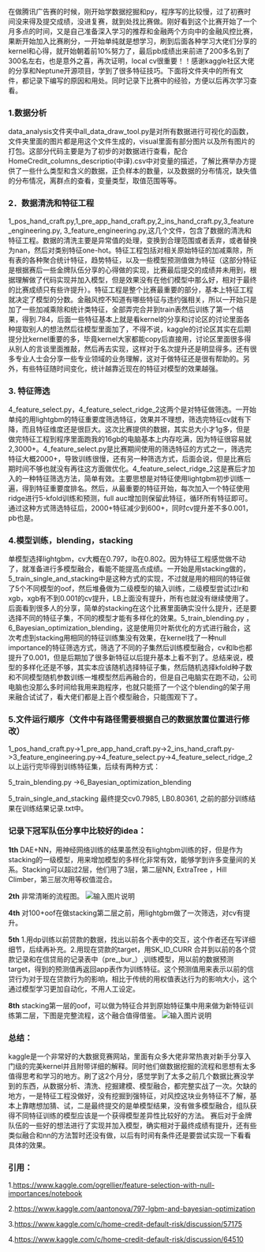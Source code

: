     
在做腾讯广告赛的时候，刚开始学数据挖掘和py，程序写的比较慢，过了初赛时间没来得及提交成绩，没进复赛，就到处找比赛做。刚好看到这个比赛开始了一个月多点的时间，又是自己准备深入学习的推荐和金融两个方向中的金融风控比赛，果断开始加入比赛刷分，一开始单纯就是想学习，刷到后面各种学习大佬们分享的kernel和心得，就开始朝着前10%努力了，最后pb成绩出来前进了200多名到了300名左右，也是意外之喜，再次证明，local cv很重要！！感谢kaggle社区大佬的分享和Neptune开源项目，学到了很多特征技巧。下面将文件夹中的所有文件，都记录下编写的原因和用处。同时记录下比赛中的经验，方便以后再次学习查看。

### 1.数据分析

    
   data_analysis文件夹中all_data_draw_tool.py是对所有数据进行可视化的函数，文件夹里面的图片都是用这个文件生成的，visual里面有部分图片以及所有图片的打包。这部分代码主要是为了初步的对数据进行查看，配合HomeCredit_columns_descriptio(中译).csv中对变量的描述，了解比赛举办方提供了一些什么类型和含义的数据，正负样本的数量，以及数据的分布情况，缺失值的分布情况，离群点的查看，变量类型，取值范围等等。

### 2．数据清洗和特征工程

    
   1_pos_hand_craft.py,1_pre_app_hand_craft.py,2_ins_hand_craft.py,3_feature_engineering.py, 3_feature_engineering.py,这几个文件，包含了数据的清洗和特征工程。数据的清洗主要是异常值的处理，变换到合理范围或者丢弃，或者替换为nan，然后对类别特征one-hot。特征工程包括对相关原始特征的加减乘除，所有表的各种聚合统计特征，趋势特征，以及一些模型预测值做为特征（这部分特征是根据赛后一些金牌队伍分享的心得做的实现，比赛最后提交的成绩并未用到，根据理解做了代码实现并加入模型，但是效果没有在他们模型中那么好，相对于最终的比赛成绩只有些许提升）。特征工程是整个比赛最重要的部分，基本上特征工程就决定了模型的分数。金融风控不知道有哪些特征与违约强相关，所以一开始只是加了一些加减乘除和统计类特征，全部弄完合并到train表然后训练了第一个结果，得到.784，后面一些特征基本上就是看kernel的分享和讨论区的讨论里面各种提取别人的想法然后往模型里面加了，不得不说，kaggle的讨论区其实在后期提分比kernel重要的多，毕竟kernel大家都能copy后直接用，讨论区里面很多得从别人的言谈里面推敲，然后再去实现，这样对于名次提升还是明显得多。还有很多专业人士会分享一些专业领域的业务理解，这对于做特征还是很有帮助的。另外，有些特征随时间变化，统计越靠近现在的特征对模型的效果越强。

### 3. 特征筛选
 

   4_feature_select.py，4_feature_select_ridge_2这两个是对特征做筛选。一开始单纯的用lightgbm的特征重要度筛选特征，效果并不理想，筛选完特征cv就有下降，而且特征维度还是很巨大。这次比赛提供的数据，其实总大小才1g多，但是做完特征工程到程序里面跑我的16gb的电脑基本上内存吃满，因为特征很容易就2,3000+。4_feature_select.py是比赛期间使用的筛选特征的方式之一，筛选完特征大概2000+，导致训练很慢，还有另一种筛选方式，后面会说，但是比赛后期时间不够也就没有再往这方面做优化。4_feature_select_ridge_2这是赛后才加入的一种特征筛选方法，简单有效。主要思想是对特征使用lightgbm初步训练一遍，得到特征重要度排名。然后，从最重要的特征开始，每次加入一个特征使用ridge进行5-kfold训练和预测，full auc增加则保留此特征，循环所有特征即可。通过这种方式筛选特征后，2000+特征减少到600+，同时cv提升差不多0.001，pb也是。

### 4.模型训练，blending，stacking


   单模型选择lightgbm，cv大概在0.797，lb在0.802。因为特征工程感觉做不动了，就准备进行多模型融合，看能不能提高点成绩。一开始是用stacking做的，5_train_single_and_stacking中是这种方式的实现，不过就是用的相同的特征做了5个不同模型的oof，然后堆叠做为二级模型的输入训练，二级模型尝试过lr和xgb，xgb有不到0.001的cv提升，LB上面没有提升，所有也就没有继续使用了。后面看到很多人的分享，简单的stacking在这个比赛里面确实没什么提升，还是要选择不同的特征子集，不同的模型才能有多样化的效果。5_train_blending.py ，6_Bayesian_optimization_blending，这是使用贝叶斯优化的方式进行融合，这次考虑到stacking用相同的特征训练集没有效果，在kernel找了一种null importance的特征筛选方式，筛选了不同的子集然后训练模型融合，cv和lb也都提升了0.001，但是后期加了很多新特征以后提升基本上看不到了。总结来说，模型的多样化还是不够，其实本应该随机选择特征子集，然后随机选择kfold种子数和不同模型随机参数训练一堆模型然后再融合的，但是自己电脑实在跑不动，公司电脑也没那么多时间给我用来跑程序，也就只能搭了一个这个blending的架子用来融合试试了，看大佬们都是上百个模型融合，只能围观下了。

### 5.文件运行顺序（文件中有路径需要根据自己的数据放置位置进行修改）


   1_pos_hand_craft.py->1_pre_app_hand_craft.py->2_ins_hand_craft.py->3_feature_engineering.py->4_feature_select.py->4_feature_select_ridge_2
以上运行完毕得到训练特征集，后续有两种方式：

5_train_blending.py ->6_Bayesian_optimization_blending

5_train_single_and_stacking
最终提交cv0.7985, LB0.80361, 之前的部分训练结果在训练结果记录.txt中。

### 记录下冠军队伍分享中比较好的idea：


 **1th**   DAE+NN，用神经网络训练的结果虽然没有lightgbm训练的好，但是作为stacking的一级模型，用来增加模型的多样化非常有效，能够学到许多变量间的关系。Stacking可以超过2层，他们用了3层，第二层NN, ExtraTree ，Hill Climber，第三层次用等权值混合。

 **2th**   非常清晰的流程图。
![输入图片说明](https://images.gitee.com/uploads/images/2018/0908/133310_22e83c22_1805564.png "20180901083809.png")

 **4th**    对100+oof在做stacking第二层之前，用lightgbm做了一次筛选，对cv有提升。

 **5th**    1.用dp训练以前贷款的数据，找出以前各个表中的交互，这个作者还在写详细细节，后续再补充。2.用现在贷款的target，用SK_ID_CURR 合并到以前的各个贷款记录和在信贷局的记录表中（pre_,bur_）,训练模型，用以前的数据预测target，得到的预测值再返回app表作为训练特征。这个预测值用来表示以前的信贷行为对于现在贷款行为的影响，相比于传统的用权值表达行为的影响大小，这个通过模型学习更加自动化，不用人工设定。

 **8th**  stacking第一层的oof，可以做为特征合并到原始特征集中用来做为新特征训练第二层，下图是完整流程，这个融合值得借鉴。
![输入图片说明](https://images.gitee.com/uploads/images/2018/0908/133611_4bc15f42_1805564.png "hc_final_stacking.png")

### 总结：

kaggle是一个非常好的大数据竞赛网站，里面有众多大佬非常热衷对新手分享入门级的完美kernel并且附带详细的解释。同时他们做数据挖掘的流程和思想有太多值得思考和学习的地方。刷了这2个月分，感觉学到了太多之前几个数据比赛没学到的东西，从数据分析、清洗、挖掘建模、模型融合，都完整实战了一次。欠缺的地方，一是特征工程没做好，没有挖掘到强特征，对风控这块业务特征不了解，基本上靠瞎想加猜、试，二是最终提交的是单模型结果，没有做多模型融合，组队获得不同特征训练的模型应该是一个获得模型差异性比较好的方法。
赛后对于金牌队伍的一些好的想法进行了实现并加入模型，确实相对于最终成绩有提升，还有些类似融合和nn的方法暂时还没有做，以后有时间有条件还是要尝试实现一下看看具体的效果。

### 引用：
1.https://www.kaggle.com/ogrellier/feature-selection-with-null-importances/notebook

2.https://www.kaggle.com/aantonova/797-lgbm-and-bayesian-optimization

3.https://www.kaggle.com/c/home-credit-default-risk/discussion/57175

4.https://www.kaggle.com/c/home-credit-default-risk/discussion/64510


